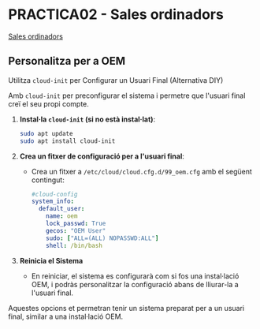 # PRACTICA02 - Sales ordinadors

[Sales ordinadors](https://moodle.iescarlesvallbona.cat/pluginfile.php/186525/mod_resource/content/4/Pr%C3%A0ctica%20UF2.pdf)

## Personalitza per a OEM

Utilitza `cloud-init` per Configurar un Usuari Final (Alternativa DIY)

Amb `cloud-init` per preconfigurar el sistema i permetre que l'usuari final creï el seu propi compte.

1. **Instal·la `cloud-init` (si no està instal·lat)**:

   ```bash
   sudo apt update
   sudo apt install cloud-init
   ```

2. **Crea un fitxer de configuració per a l'usuari final**:
   - Crea un fitxer a `/etc/cloud/cloud.cfg.d/99_oem.cfg` amb el següent contingut:

     ```yaml
     #cloud-config
     system_info:
       default_user:
         name: oem
         lock_passwd: True
         gecos: "OEM User"
         sudo: ["ALL=(ALL) NOPASSWD:ALL"]
         shell: /bin/bash
     ```

3. **Reinicia el Sistema**
   - En reiniciar, el sistema es configurarà com si fos una instal·lació OEM, i podràs personalitzar la configuració abans de lliurar-la a l'usuari final.

Aquestes opcions et permetran tenir un sistema preparat per a un usuari final, similar a una instal·lació OEM.
